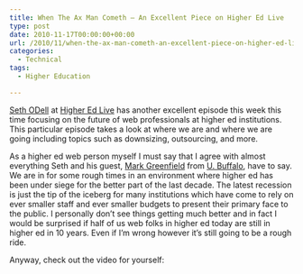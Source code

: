 ```yaml
---
title: When The Ax Man Cometh – An Excellent Piece on Higher Ed Live
type: post
date: 2010-11-17T00:00:00+00:00
url: /2010/11/when-the-ax-man-cometh-an-excellent-piece-on-higher-ed-live/
categories:
  - Technical
tags:
  - Higher Education

---
```

<a href="http://www.sethodell.com/" target="_blank" rel="noopener noreferrer">Seth ODell</a> at <a href="http://higheredlive.com/" target="_blank" rel="noopener noreferrer">Higher Ed Live</a> has another excellent episode this week this time focusing on the future of web professionals at higher ed institutions. This particular episode takes a look at where we are and where we are going including topics such as downsizing, outsourcing, and more.

As a higher ed web person myself I must say that I agree with almost everything Seth and his guest, <a href="http://www.markgr.com/" target="_blank" rel="noopener noreferrer">Mark Greenfield</a> from <a href="http://www.buffalo.edu/" target="_blank" rel="noopener noreferrer">U. Buffalo</a>, have to say. We are in for some rough times in an environment where higher ed has been under siege for the better part of the last decade. The latest recession is just the tip of the iceberg for many institutions which have come to rely on ever smaller staff and ever smaller budgets to present their primary face to the public. I personally don’t see things getting much better and in fact I would be surprised if half of us web folks in higher ed today are still in higher ed in 10 years. Even if I’m wrong however it’s still going to be a rough ride.

Anyway, check out the video for yourself: